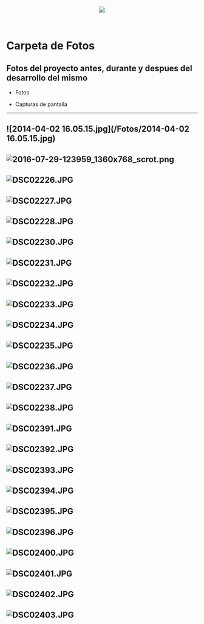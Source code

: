 <br/>
<p align="center">
  <img src="https://avatars2.githubusercontent.com/u/15052789?v=3&s=200">
</p>
<br/>

# Carpeta de Fotos

## Fotos del proyecto antes, durante y despues del desarrollo del mismo

* Fotos

* Capturas de pantalla

---
![2014-04-02 16.05.15.jpg](/Fotos/2014-04-02 16.05.15.jpg)
---
![2016-07-29-123959_1360x768_scrot.png](/Fotos/2016-07-29-123959_1360x768_scrot.png)
---
![DSC02226.JPG](/Fotos/DSC02226.JPG)
---
![DSC02227.JPG](/Fotos/DSC02227.JPG)
---
![DSC02228.JPG](/Fotos/DSC02228.JPG)
---
![DSC02230.JPG](/Fotos/DSC02230.JPG)
---
![DSC02231.JPG](/Fotos/DSC02231.JPG)
---
![DSC02232.JPG](/Fotos/DSC02232.JPG)
---
![DSC02233.JPG](/Fotos/DSC02233.JPG)
---
![DSC02234.JPG](/Fotos/DSC02234.JPG)
---
![DSC02235.JPG](/Fotos/DSC02235.JPG)
---
![DSC02236.JPG](/Fotos/DSC02236.JPG)
---
![DSC02237.JPG](/Fotos/DSC02237.JPG)
---
![DSC02238.JPG](/Fotos/DSC02238.JPG)
---
![DSC02391.JPG](/Fotos/DSC02391.JPG)
---
![DSC02392.JPG](/Fotos/DSC02392.JPG)
---
![DSC02393.JPG](/Fotos/DSC02393.JPG)
---
![DSC02394.JPG](/Fotos/DSC02394.JPG)
---
![DSC02395.JPG](/Fotos/DSC02395.JPG)
---
![DSC02396.JPG](/Fotos/DSC02396.JPG)
---
![DSC02400.JPG](/Fotos/DSC02400.JPG)
---
![DSC02401.JPG](/Fotos/DSC02401.JPG)
---
![DSC02402.JPG](/Fotos/DSC02402.JPG)
---
![DSC02403.JPG](/Fotos/DSC02403.JPG)
---
